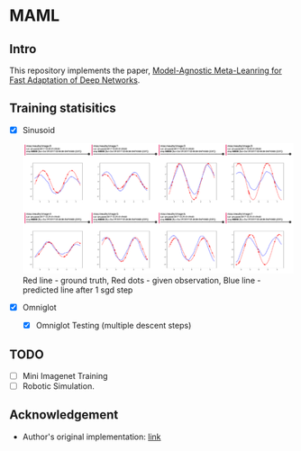 # MAML

## Intro

This repository implements the paper, [Model-Agnostic Meta-Leanring for Fast Adaptation of Deep Networks](https://arxiv.org/abs/1703.03400).

## Training statisitics

- [x] Sinusoid

  ![Sinusoide Result](/assets/sinusoid_result.png)
  Red line - ground truth, Red dots - given observation, Blue line - predicted line after 1 sgd step

- [x] Omniglot
  - [x] Omniglot Testing (multiple descent steps)

## TODO
- [ ] Mini Imagenet Training
- [ ] Robotic Simulation.

## Acknowledgement

- Author's original implementation: [link](https://github.com/cbfinn/maml)

